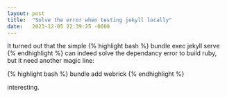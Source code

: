 ```yaml
---
layout: post
title:  "Solve the error when testing jekyll locally"
date:   2023-12-05 22:39:25 -0600
---
```


It turned out that the simple
{% highlight bash %}
bundle exec jekyll serve
{% endhighlight %}
can indeed solve the dependancy error to build ruby, but it need another magic line:

{% highlight bash %}
bundle add webrick
{% endhighlight %}

interesting.